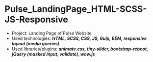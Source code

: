 # Pulse_LandingPage_HTML-SCSS-JS-Responsive

- Project: Landing Page of Pulse Website 
- Used technologies: ***HTML, SCSS, CSS, JS, Gulp, БЕМ, responsive layout (media queries)***
- Used libraries/plugins: ***animate.css, tiny-slider, bootstrap-reboot, jQuery (masked input, validate), wow.js***
